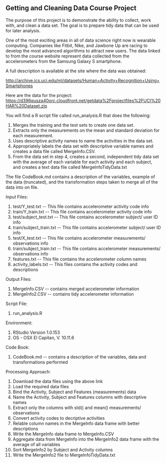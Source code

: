 ## Getting and Cleaning Data Course Project

The purpose of this project is to demonstrate the ability to collect, work with, and clean a data set. The goal is to prepare tidy data that can be used for later analysis. 

One of the most exciting areas in all of data science right now is wearable computing. Companies like Fitbit, Nike, and Jawbone Up are racing to develop the most advanced algorithms to attract new users. The data linked to from the course website represent data collected from the accelerometers from the Samsung Galaxy S smartphone. 

A full description is available at the site where the data was obtained:

http://archive.ics.uci.edu/ml/datasets/Human+Activity+Recognition+Using+Smartphones

Here are the data for the project:
https://d396qusza40orc.cloudfront.net/getdata%2Fprojectfiles%2FUCI%20HAR%20Dataset.zip

You will find a R script file called run_analysis.R that does the following: 
1. Merges the training and the test sets to create one data set.
2. Extracts only the measurements on the mean and standard deviation for each measurement. 
3. Uses descriptive activity names to name the activities in the data set.
4. Appropriately labels the data set with descriptive variable names and creates a data file called MergeInfo.CSV.
5. From the data set in step 4, creates a second, independent tidy data set with the average of each variable for each activity and each subject, and creates a text data file called MergeInfoTidyData.txt
     
The file CodeBook.md contains a description of the variables, example of the data (truncated), and the transformation steps taken to merge all of the data into on file.

Input Files:
1. test/Y_test.txt  -- This file contains accelerometer activity code info
2. train/Y_train.txt -- This file contains accelerometer activity code info
3. test/subject_test.txt  -- This file contains accelerometer subject/ user ID info
4. train/subject_train.txt -- This file contains accelerometer subject/ user ID info
5. test/X_test.txt -- This file contains accelerometer measurements/ observations info
6. train/subject_train.txt -- This file contains accelerometer measurements/ observations info
7. features.txt -- This file contains the accelerometer column names
8. activity_labels.txt -- This files contains the activity codes and descriptions



Output Files:
1. MergeInfo.CSV -- contains merged accelerometer information
2. MergeInfo2.CSV -- contains tidy accelerometer information

Script File:
1. run_analysis.R

Environment:
1. RStudio Version 1.0.153
2. OS - OSX El Capitan, V. 10.11.6

Code Book:
1. CodeBook.md --  contains a description of the variables, data and transformations performed

Processing Approach:
1. Download the data files using the above link
2. Load the required data files
3. Bind the Activity, Subject and Features (measurements) data
4. Name the Activity, Subject and Features columns with descriptive names
5. Extract only the columns with std() and mean() measurements/ observations
6. Convert activity codes to decriptive activities
7. Relable column names in the MergeInfo data frame with better descriptions
8. Write the MergeInfo data frame to MergeInfo.CSV
9. Aggregate data from MergeInfo into the MergeInfo2 data frame with the average of all variables
10. Sort MergeInfo2 by Subject and Activity columns
11. Write the MergeInfo2 file to MergeInfoTidyData.txt
